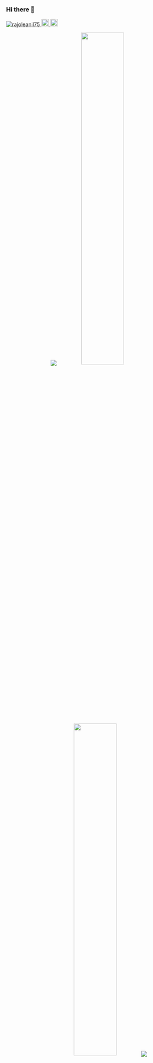 ### Hi there 👋

<p align="left">
    <a href="https://github.com/rajoleanil75/rajoleanil75">
        <img src="https://komarev.com/ghpvc/?username=rajoleanil75" alt="rajoleanil75" />
    </a>
    <a href="http://twitter.com/rajoleanil75">
        <img height="20" src="https://img.shields.io/twitter/follow/rajoleanil75?label=Twitter&logo=twitter&style=flat" />
    </a>
    <a>
        <img height="20" src="https://wakatime.com/badge/user/b137518f-a814-46cd-9af6-ae6121c57ff6.svg" />
    </a>
<!--     <a href="https://github.com/rajoleanil75">
        <img height="20" src="https://img.shields.io/github/followers/rajoleanil75?label=follow&logo=github&style=flat" />
    </a>
    <a href="https://www.reddit.com/user/rajoleanil75">
        <img height="20" src="https://img.shields.io/reddit/user-karma/combined/rajoleanil75?label=Reddit&logo=reddit&style=flat" />
    </a> -->
    <!--
    <a href="https://stackoverflow.com/users/12702900/rajoleanil75">
        <img height="20" src="https://img.shields.io/stackexchange/stackoverflow/r/12702900?label=StackOverflow&logo=stack-overflow&style=flat" />
    </a>
    -->
</p>
    
<p align="center">
  <img align="center" src="https://github-profile-trophy.vercel.app/?username=rajoleanil75&theme=onedark&row=1&column=7" />
  <img width="48%" src="https://github-readme-stats.vercel.app/api?username=rajoleanil75&count_private=true&show_icons=true&theme=onedark" />
  <img width="48%" src="https://github-readme-streak-stats.herokuapp.com/?user=rajoleanil75&theme=onedark" />
  <img align="center" src="https://github-readme-stats.vercel.app/api/top-langs/?username=rajoleanil75&layout=compact&&count_private=true&theme=onedark" />
  <br />
  
<!--  <img align="center" src="https://github-readme-stats.vercel.app/api/wakatime?username=rajoleanil75" /> -->
</p>

<!--
**rajoleanil75/rajoleanil75** is a ✨ _special_ ✨ repository because its `README.md` (this file) appears on your GitHub profile.

Here are some ideas to get you started:

- 🔭 I’m currently working on ...
- 🌱 I’m currently learning ...
- 👯 I’m looking to collaborate on ...
- 🤔 I’m looking for help with ...
- 💬 Ask me about ...
- 📫 How to reach me: ...
- 😄 Pronouns: ...
- ⚡ Fun fact: ...
-->
